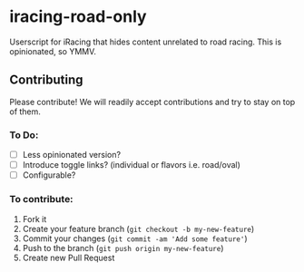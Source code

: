 iracing-road-only
=================

Userscript for iRacing that hides content unrelated to road racing.  This is opinionated, so YMMV.

## Contributing

Please contribute! We will readily accept contributions and try to stay on top of them.

### To Do:
- [ ] Less opinionated version?
- [ ] Introduce toggle links? (individual or flavors i.e. road/oval)
- [ ] Configurable?

### To contribute:

1. Fork it
2. Create your feature branch (`git checkout -b my-new-feature`)
3. Commit your changes (`git commit -am 'Add some feature'`)
4. Push to the branch (`git push origin my-new-feature`)
5. Create new Pull Request
